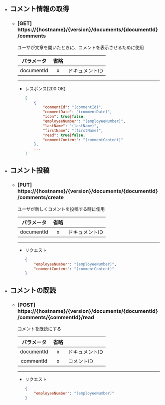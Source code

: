 - ## コメント情報の取得
    - ### [GET] https://{hostname}/{version}/documents/{documentId}/comments
        ユーザが文章を開いたときに、コメントを表示させるために使用
        

        | パラメータ | 省略 |  |  
        | :---: | :---: | --- |
        | documentId | x | ドキュメントID |   


        ---
        - レスポンス(200 OK)
            ```json
            [
                {
                    "commentId": "(commentId)",
                    "commentDate": "(commentDate)",
                    "icon": true|false,
                    "employeeNumber": "(employeeNumber)",
                    "lastName": "(lastName)",
                    "firstName": "(firstName)",
                    "read": true|false,
                    "commentContent": "(commentContent)"
                },
                ...
            ]
            ```

- ## コメント投稿
    - ### [PUT] https://{hostname}/{version}/documents/{documentId}/comments/create
        ユーザが新しくコメントを投稿する時に使用
        

        | パラメータ | 省略 |  |  
        | :---: | :---: | --- |
        | documentId | x | ドキュメントID |   


        ---
        - リクエスト
            ```json
            {
                "employeeNumber": "(employeeNumber)",
                "commentContent": "(commentContent)"
            }
            ```

- ## コメントの既読
    - ### [POST] https://{hostname}/{version}/documents/{documentId}/comments/{commentId}/read
        コメントを既読にする  

        | パラメータ | 省略 |  |  
        | :---: | :---: | --- |
        | documentId | x | ドキュメントID |   
        | commentId | x | コメントID | 

        ---
        - リクエスト
            ```json
            {
                "employeeNumber": "(employeeNumber)"
            }
            ```  
